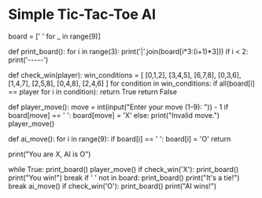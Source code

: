 # Simple Tic-Tac-Toe AI

board = [' ' for _ in range(9)]

def print_board():
    for i in range(3):
        print('|'.join(board[i*3:(i+1)*3]))
        if i < 2:
            print('-----')

def check_win(player):
    win_conditions = [
        [0,1,2], [3,4,5], [6,7,8],
        [0,3,6], [1,4,7], [2,5,8],
        [0,4,8], [2,4,6]
    ]
    for condition in win_conditions:
        if all(board[i] == player for i in condition):
            return True
    return False

def player_move():
    move = int(input("Enter your move (1-9): ")) - 1
    if board[move] == ' ':
        board[move] = 'X'
    else:
        print("Invalid move.")
        player_move()

def ai_move():
    for i in range(9):
        if board[i] == ' ':
            board[i] = 'O'
            return

print("You are X, AI is O")

while True:
    print_board()
    player_move()
    if check_win('X'):
        print_board()
        print("You win!")
        break
    if ' ' not in board:
        print_board()
        print("It's a tie!")
        break
    ai_move()
    if check_win('O'):
        print_board()
        print("AI wins!")
